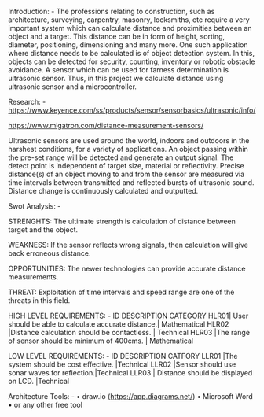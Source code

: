 Introduction: -
The professions relating to construction, such as architecture, surveying, carpentry, masonry, locksmiths, etc require a very important system which can calculate distance and proximities between an object and a target. This distance can be in form of height, sorting, diameter, positioning, dimensioning and many more. One such application where distance needs to be calculated is of object detection system. In this, objects can be detected for security, counting, inventory or robotic obstacle avoidance. A sensor which can be used for farness determination is ultrasonic sensor. Thus, in this project we calculate distance using ultrasonic sensor and a microcontroller.

Research: -
https://www.keyence.com/ss/products/sensor/sensorbasics/ultrasonic/info/

https://www.migatron.com/distance-measurement-sensors/

Ultrasonic sensors are used around the world, indoors and outdoors in the harshest conditions, for a variety of applications. An object passing within the pre-set range will be detected and generate an output signal. The detect point is independent of target size, material or reflectivity. Precise distance(s) of an object moving to and from the sensor are measured via time intervals between transmitted and reflected bursts of ultrasonic sound. Distance change is continuously calculated and outputted.

Swot Analysis: -

STRENGHTS: The ultimate strength is calculation of distance between target and the object.

WEAKNESS: If the sensor reflects wrong signals, then calculation will give back erroneous distance. 

OPPORTUNITIES: The newer technologies can provide accurate distance measurements.

THREAT: Exploitation of time intervals and speed range are one of the threats in this field.



HIGH LEVEL REQUIREMENTS: -
ID	DESCRIPTION	CATEGORY
HLR01|	User should be able to calculate accurate distance.|	Mathematical
HLR02	|Distance calculation should be contactless.	      | Technical
HLR03	|The range of sensor should be minimum of 400cms.	 | Mathematical

LOW LEVEL REQUIREMENTS: -
ID	DESCRIPTION	CATFORY
LLR01	|The system should be cost effective.	|Technical
LLR02	|Sensor should use sonar waves for reflection.|Technical
LLR03 |	Distance should be displayed on LCD. |Technical


Architecture
Tools: -
•	draw.io (https://app.diagrams.net/)
•	Microsoft Word 
•	or any other free tool





